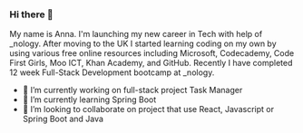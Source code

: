 ### Hi there 👋

My name is Anna. I'm launching my new career in Tech with help of _nology. After moving to the UK I started learning coding on my own by using various free online resources including Microsoft, Codecademy, Code First Girls, Moo ICT, Khan Academy, and GitHub. 
Recently I have completed 12 week Full-Stack Development bootcamp at _nology.

- 🔭 I’m currently working on full-stack project Task Manager
- 🌱 I’m currently learning Spring Boot
- 👯 I’m looking to collaborate on project that use React, Javascript or Spring Boot and Java


<!--
**AnnaKurochkina/AnnaKurochkina** is a ✨ _special_ ✨ repository because its `README.md` (this file) appears on your GitHub profile.

Here are some ideas to get you started:

- 🔭 I’m currently working on full-stack project Task Manager
- 🌱 I’m currently learning ...
- 👯 I’m looking to collaborate on ...
- 🤔 I’m looking for help with ...
- 💬 Ask me about ...
- 📫 How to reach me: ...
- 😄 Pronouns: ...
- ⚡ Fun fact: ...
-->
